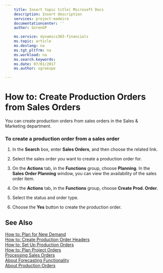 ```yaml
---
    title: Insert topic title| Microsoft Docs
    description: Insert description
    services: project-madeira
    documentationcenter: ''
    author: SorenGP

    ms.service: dynamics365-financials
    ms.topic: article
    ms.devlang: na
    ms.tgt_pltfrm: na
    ms.workload: na
    ms.search.keywords:
    ms.date: 07/01/2017
    ms.author: sgroespe

---
```

# How to: Create Production Orders from Sales Orders
You can create production orders from sales orders in the Sales & Marketing department.  
  
### To create a production order from a sales order  
  
1.  In the **Search** box, enter **Sales Orders**, and then choose the related link.  
  
2.  Select the sales order you want to create a production order for.  
  
3.  On the **Actions** tab, in the **Functions** group, choose **Planning**. In the **Sales Order Planning** window, you can view the availability of the sales order item.  
  
4.  On the **Actions** tab, in the **Functions** group, choose **Create Prod. Order**.  
  
5.  Select the status and order type.  
  
6.  Choose the **Yes** button to create the production order.  
  
## See Also  
 [How to: Plan for New Demand](../how-to-plan-for-new-demand.md)   
 [How to: Create Production Order Headers](../how-to-create-production-order-headers.md)   
 [How to: Set Up Production Orders](../how-to-set-up-production-orders.md)   
 [How to: Plan Project Orders](../how-to-plan-project-orders.md)   
 [Processing Sales Orders](../processing-sales-orders.md)   
 [About Forecasting Functionality](../about-forecasting-functionality.md)   
 [About Production Orders](../about-production-orders.md)